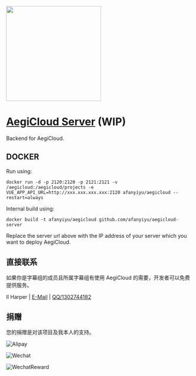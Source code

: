<img src="https://raw.githubusercontent.com/Afanyiyu/AegiCloud-Server/master/docs/logo.png" width="256" style="vertical-align:text-bottom; text-align: center;">

# [AegiCloud Server](https://aegicloud.faithtown.tech/) (WIP)

Backend for AegiCloud.

## DOCKER

Run using:

`docker run -d -p 2120:2120 -p 2121:2121 -v /aegicloud:/aegicloud/projects -e VUE_APP_API_URL=http://xxx.xxx.xxx.xxx:2120 afanyiyu/aegicloud --restart=always`

Internal build using:

`docker build -t afanyiyu/aegicloud github.com/afanyiyu/aegicloud-server`

Replace the server url above with the IP address of your server which you want to deploy AegiCloud.

## 直接联系

如果你是字幕组的成员且所属字幕组有使用 AegiCloud 的需要，开发者可以免费提供服务。

Il Harper | [E-Mail](mailto:afanyiyu@hotmail.com) | [QQ/1302744182](http://wpa.qq.com/msgrd?v=3&uin=1302744182&site=qq&menu=yes)

## 捐赠

您的捐赠是对该项目及我本人的支持。

![Alipay](https://raw.githubusercontent.com/Afanyiyu/AegiCloud-Server/master/docs/pay/Alipay.jpg)

![Wechat](https://raw.githubusercontent.com/Afanyiyu/AegiCloud-Server/master/docs/pay/Wechat.png)

![WechatReward](https://raw.githubusercontent.com/Afanyiyu/AegiCloud-Server/master/docs/pay/WechatReward.png)
